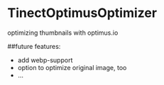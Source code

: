 # TinectOptimusOptimizer
optimizing thumbnails with optimus.io


##future features:
* add webp-support
* option to optimize original image, too
* ...